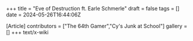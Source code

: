 +++
title = "Eve of Destruction ft. Earle Schmerle"
draft = false
tags = []
date = 2024-05-26T16:44:06Z

[Article]
contributors = ["The 64th Gamer","Cy's Junk at School"]
gallery = []
+++
text/x-wiki